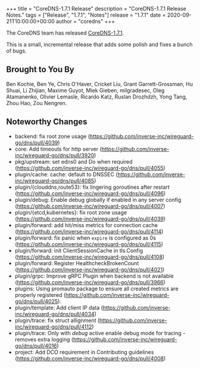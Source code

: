 +++
title = "CoreDNS-1.7.1 Release"
description = "CoreDNS-1.7.1 Release Notes."
tags = ["Release", "1.7.1", "Notes"]
release = "1.7.1"
date = 2020-09-21T10:00:00+00:00
author = "coredns"
+++

The CoreDNS team has released
[CoreDNS-1.7.1](https://github.com/inverse-inc/wireguard-go/dns/releases/tag/v1.7.1).

This is a small, incremental release that adds some polish and fixes a bunch of bugs.

## Brought to You By

Ben Kochie,
Ben Ye,
Chris O'Haver,
Cricket Liu,
Grant Garrett-Grossman,
Hu Shuai,
Li Zhijian,
Maxime Guyot,
Miek Gieben,
milgradesec,
Oleg Atamanenko,
Olivier Lemasle,
Ricardo Katz,
Ruslan Drozhdzh,
Yong Tang,
Zhou Hao,
Zou Nengren.

## Noteworthy Changes

* backend: fix root zone usage (https://github.com/inverse-inc/wireguard-go/dns/pull/4039)
* core: Add timeouts for http server (https://github.com/inverse-inc/wireguard-go/dns/pull/3920)
* pkg/upstream: set edns0 and Do when required (https://github.com/inverse-inc/wireguard-go/dns/pull/4055)
* plugin/cache: cache: default to DNSSEC (https://github.com/inverse-inc/wireguard-go/dns/pull/4085)
* plugin/{clouddns,route53}: fix lingering goroutines after restart (https://github.com/inverse-inc/wireguard-go/dns/pull/4096)
* plugin/debug: Enable debug globally if enabled in any server config (https://github.com/inverse-inc/wireguard-go/dns/pull/4007)
* plugin/{etcd,kubernetes}: fix root zone usage (https://github.com/inverse-inc/wireguard-go/dns/pull/4039)
* plugin/forward: add hit/miss metrics for connection cache (https://github.com/inverse-inc/wireguard-go/dns/pull/4114)
* plugin/forward: fix panic when `expire` is configured as 0s (https://github.com/inverse-inc/wireguard-go/dns/pull/4115)
* plugin/forward: init ClientSessionCache in tls.Config (https://github.com/inverse-inc/wireguard-go/dns/pull/4108)
* plugin/forward: Register HealthcheckBrokenCount (https://github.com/inverse-inc/wireguard-go/dns/pull/4021)
* plugin/grpc: Improve gRPC Plugin when backend is not available (https://github.com/inverse-inc/wireguard-go/dns/pull/3966)
* plugins: Using promauto package to ensure all created metrics are properly registered (https://github.com/inverse-inc/wireguard-go/dns/pull/4025).
* plugin/template: Add client IP data (https://github.com/inverse-inc/wireguard-go/dns/pull/4034)
* plugin/trace: fix struct allignment (https://github.com/inverse-inc/wireguard-go/dns/pull/4112)
* plugin/trace: Only with *debug* active enable debug mode for tracing - removes extra logging (https://github.com/inverse-inc/wireguard-go/dns/pull/4016)
* project: Add DCO requirement in Contributing guidelines (https://github.com/inverse-inc/wireguard-go/dns/pull/4008)
